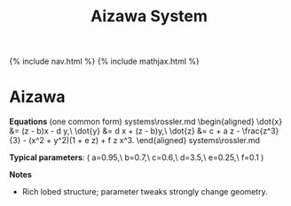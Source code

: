 ﻿---
title: Aizawa System
---

{% include nav.html %}
{% include mathjax.html %}

# Aizawa

**Equations** (one common form)
systems\rossler.md
\begin{aligned}
\dot{x} &= (z - b)x - d y,\\
\dot{y} &= d x + (z - b)y,\\
\dot{z} &= c + a z - \frac{z^3}{3} - (x^2 + y^2)(1 + e z) + f z x^3.
\end{aligned}
systems\rossler.md

**Typical parameters**: \( a=0.95,\ b=0.7,\ c=0.6,\ d=3.5,\ e=0.25,\ f=0.1 \)

**Notes**
- Rich lobed structure; parameter tweaks strongly change geometry.
